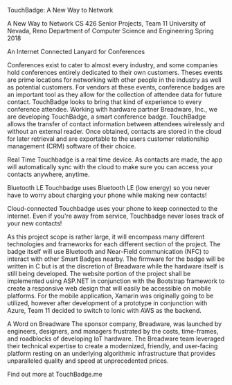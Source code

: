 TouchBadge: A New Way to Network

A New Way to Network
CS 426 Senior Projects, Team 11
University of Nevada, Reno
Department of Computer Science and Engineering
Spring 2018

An Internet Connected Lanyard for Conferences

Conferences exist to cater to almost every industry, and some companies hold conferences entirely dedicated to their own customers. Theses events are prime locations for networking with other people in the industry as well as potential customers. For vendors at these events, conference badges are an important tool as they allow for the collection of attendee data for future contact. TouchBadge looks to bring that kind of experience to every conference attendee. Working with hardware partner Breadware, Inc., we are developing TouchBadge, a smart conference badge. TouchBadge allows the transfer of contact information between attendees wirelessly and without an external reader. Once obtained, contacts are stored in the cloud for later retrieval and are exportable to the users customer relationship management (CRM) software of their choice.

Real Time
Touchbadge is a real time device. As contacts are made, the app will automatically sync with the cloud to make sure you can access your contacts anywhere, anytime.

Bluetooth LE
Touchbadge uses Bluetooth LE (low energy) so you never have to worry about charging your phone while making new contacts!

Cloud-connected
Touchbadge uses your phone to keep connected to the internet. Even if you're away from service, Touchbadge never loses track of your new contacts!

As this project scope is rather large, it will encompass many different technologies and frameworks for each different section of the project. The badge itself will use Bluetooth and Near-Field communication (NFC) to interact with other Smart Badges nearby. The firmware for the badge will be written in C but is at the discretion of Breadware while the hardware itself is still being developed. The website portion of the project shall be implemented using ASP.NET in conjunction with the Bootstrap framework to create a responsive web design that will easily be accessible on mobile platforms. For the mobile application, Xamarin was originally going to be utilized, however after development of a prototype in conjunction with Azure, Team 11 decided to switch to Ionic with AWS as the backend.

A Word on Breadware
The sponsor company, Breadware, was launched by engineers, designers, and managers frustrated by the costs, time-frames, and roadblocks of developing IoT hardware. The Breadware team leveraged their technical expertise to create a modernized, friendly, and user-facing platform resting on an underlying algorithmic infrastructure that provides unparalleled quality and speed at unprecedented prices.

Find out more at TouchBadge.me
